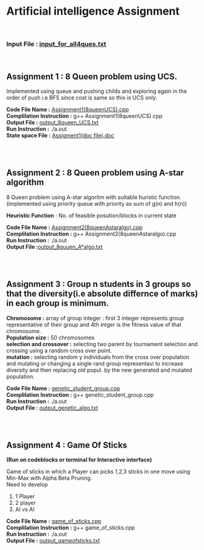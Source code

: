 # Artificial intelligence Assignment
<br/>

### Input File : [input_for_all4ques.txt](https://github.com/Pnaman03/Artificial-Intelligence-Assignment/blob/master/input_for_all4ques.txt)

<br/>

## Assignment 1 : 8 Queen problem using UCS.

Implemented using queue and pushing childs and exploring again in the order of push i.e BFS since cost is same so this is UCS only.

**Code File Name :** [Assignment1(8queenUCS).cpp](https://github.com/Pnaman03/Artificial-Intelligence-Assignment/blob/master/Assignment1(8queenUCS).cpp)\
**Complilation Instruction :**  g++ Assignment1(8queenUCS).cpp\
**Output File :** [output_8queen_UCS.txt](https://github.com/Pnaman03/Artificial-Intelligence-Assignment/blob/master/output_8queen_UCS.txt)\
**Run Instruction :** ./a.out\
**State space File :**  [Assigment1(doc file).doc](https://github.com/Pnaman03/Artificial-Intelligence-Assignment/blob/master/Assigment1(doc%20file).doc) 

<br/><br/>
## Assignment 2 : 8 Queen problem using A-star algorithm

8 Queen problem using A-star algoritm with suitable huristic function.(implemented using priority queue with priority as sum of g(n) and h(n))

**Heuristic Function** : No. of feasible posution/blocks in current state

**Code File Name :** [Assignment2(8queenAstaralgo).cpp](https://github.com/Pnaman03/Artificial-Intelligence-Assignment/blob/master/Assignment2(8queenAstaralgo).cpp)\
**Complilation Instruction :**    g++ Assignment2(8queenAstaralgo).cpp\
**Run Instruction :** ./a.out\
**Output File :**[output_8quuen_A*algo.txt](https://github.com/Pnaman03/Artificial-Intelligence-Assignment/blob/master/output_8quuen_A*algo)


<br/><br/>
## Assignment 3 : Group n students in 3 groups so that the diversity(i.e absolute differnce of marks) in each group is minimum.

**Chromosome :** array of group integer : first 3 integer represents group representative of their group and 4th intger is the fitness value of that chromosome.\
**Population size :** 50 chromosomes\
**selection and crossover :** selecting two parent by tournament selection and crossing using a random cross over point.\
**mutation :** selecting random y individuals from the cross over population and mutating or changing a single rand group representavi to increase diversity and then replacing old popul. by the new generated and mutated population.

**Code File Name :** [genetic_student_group.cpp](https://github.com/Pnaman03/Artificial-Intelligence-Assignment/blob/master/genetic_student_group.cpp)\
**Complilation Instruction :**    g++ genetic_student_group.cpp\
**Run Instruction :** ./a.out\
**Output File :** [output_genetic_algo.txt](https://github.com/Pnaman03/Artificial-Intelligence-Assignment/blob/master/output_genetic_algo.txt)

<br/><br/>
## Assignment 4 : Game Of Sticks
**(Run on codeblocks or terminal for Interactive interface)**

Game of sticks in which a Player can picks 1,2,3 sticks in one move using Min-Max with Alpha Beta Pruning.\
Need to develop 
1. 1 Player
2. 2 player  
3. AI vs AI 


**Code File Name :** [game_of_sticks.cpp](https://github.com/Pnaman03/Artificial-Intelligence-Assignment/blob/master/game_of_sticks.cpp)\
**Complilation Instruction :**    g++ game_of_sticks.cpp\
**Run Instruction :** ./a.out\
**Output File :**  [output_gameofsticks.txt](https://github.com/Pnaman03/Artificial-Intelligence-Assignment/blob/master/output_gameofsticks.txt)


